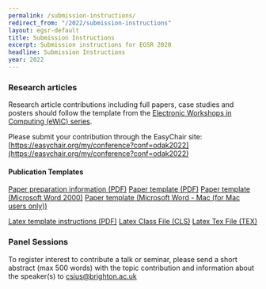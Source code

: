 ```yaml
---
permalink: /submission-instructions/
redirect_from: "/2022/submission-instructions"
layout: egsr-default
title: Submission Instructions
excerpt: Submission instructions for EGSR 2020
headline: Submission Instructions
year: 2022
---
```


### Research articles
Research article contributions including full papers, case studies and posters should follow the template from the [Electronic Workshops in Computing (eWiC) series](https://www.bcs.org/about-us/learned-publishing/electronic-workshops-in-computing-ewic/).

Please submit your contribution through the EasyChair site: [https://easychair.org/my/conference?conf=odak2022](https://easychair.org/my/conference?conf=odak2022)

#### Publication Templates
[Paper preparation information (PDF)](https://www.bcs.org/media/4864/ewic-paper-preparation.pdf)
[Paper template (PDF)](https://www.bcs.org/media/4865/ewic-paper-template.pdf)
[Paper template (Microsoft Word 2000)](https://www.bcs.org/media/4866/ewic-paper-template.dot)
[Paper template (Microsoft Word - Mac (for Mac users only))](https://www.bcs.org/media/4867/ewic-paper-template-mac.dot)

[Latex template instructions (PDF)](https://www.bcs.org/media/4868/ewic-latex-template.pdf)
[Latex Class File (CLS)](https://www.bcs.org/media/4869/ewic-latex.cls)
[Latex Tex File (TEX)](https://www.bcs.org/media/4870/ewic-latex.tex)


### Panel Sessions 
To register interest to contribute a talk or seminar, please send a short abstract (max 500 words) with the topic contribution and information about the speaker(s) to [csius@brighton.ac.uk](mailto:csius@brighton.ac.uk?subject=ODAK%20Seminar%20contribution)
